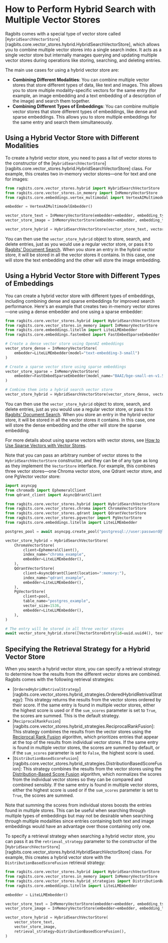 # How to Perform Hybrid Search with Multiple Vector Stores

Ragbits comes with a special type of vector store called [`HybridSearchVectorStore`][ragbits.core.vector_stores.hybrid.HybridSearchVectorStore], which allows you to combine multiple vector stores into a single search index. It acts as a single vector store but internally manages querying and updating multiple vector stores during operations like storing, searching, and deleting entries.

The main use cases for using a hybrid vector store are:

* **Combining Different Modalities**: You can combine multiple vector stores that store different types of data, like text and images. This allows you to store multiple modality-specific vectors for the same entry (for example, an image embedding and a text embedding of a description of the image) and search them together.
* **Combining Different Types of Embeddings**: You can combine multiple vector stores that store different types of embeddings, like dense and sparse embeddings. This allows you to store multiple embeddings for the same entry and search them simultaneously.

## Using a Hybrid Vector Store with Different Modalities

To create a hybrid vector store, you need to pass a list of vector stores to the constructor of the [`HybridSearchVectorStore`][ragbits.core.vector_stores.hybrid.HybridSearchVectorStore] class. For example, this creates two in-memory vector stores—one for text and one for images:

```python
from ragbits.core.vector_stores.hybrid import HybridSearchVectorStore
from ragbits.core.vector_stores.in_memory import InMemoryVectorStore
from ragbits.core.embeddings.vertex_multimodal import VertexAIMultimodelEmbedder

embedder = VertexAIMultimodelEmbedder()

vector_store_text = InMemoryVectorStore(embedder=embedder, embedding_type=EmbeddingType.TEXT)
vector_store_image = InMemoryVectorStore(embedder=embedder, embedding_type=EmbeddingType.IMAGE)

vector_store_hybrid = HybridSearchVectorStore(vector_store_text, vector_store_image)
```

You can then use the `vector_store_hybrid` object to store, search, and delete entries, just as you would use a regular vector store, or pass it to [Ragbits' Document Search](../document_search/ingest-documents.md). When you store an entry in the hybrid vector store, it will be stored in all the vector stores it contains. In this case, one will store the text embedding and the other will store the image embedding.

## Using a Hybrid Vector Store with Different Types of Embeddings

You can create a hybrid vector store with different types of embeddings, including combining dense and sparse embeddings for improved search performance. Here's an example that creates two in-memory vector stores—one using a dense embedder and one using a sparse embedder:

```python
from ragbits.core.vector_stores.hybrid import HybridSearchVectorStore
from ragbits.core.vector_stores.in_memory import InMemoryVectorStore
from ragbits.core.embeddings.litellm import LiteLLMEmbedder
from ragbits.core.embeddings.fastembed import FastEmbedSparseEmbedder

# Create a dense vector store using OpenAI embeddings
vector_store_dense = InMemoryVectorStore(
    embedder=LiteLLMEmbedder(model="text-embedding-3-small")
)

# Create a sparse vector store using sparse embeddings
vector_store_sparse = InMemoryVectorStore(
    embedder=FastEmbedSparseEmbedder(model_name="BAAI/bge-small-en-v1.5")
)

# Combine them into a hybrid search vector store
vector_store_hybrid = HybridSearchVectorStore(vector_store_dense, vector_store_sparse)
```

You can then use the `vector_store_hybrid` object to store, search, and delete entries, just as you would use a regular vector store, or pass it to [Ragbits' Document Search](../document_search/ingest-documents.md). When you store an entry in the hybrid vector store, it will be stored in all the vector stores it contains. In this case, one will store the dense embedding and the other will store the sparse embedding.

For more details about using sparse vectors with vector stores, see [How to Use Sparse Vectors with Vector Stores](./sparse_vectors.md).

Note that you can pass an arbitrary number of vector stores to the `HybridSearchVectorStore` constructor, and they can be of any type as long as they implement the `VectorStore` interface. For example, this combines three vector stores—one Chroma vector store, one Qdrant vector store, and one PgVector vector store:

```python
import asyncpg
from chromadb import EphemeralClient
from qdrant_client import AsyncQdrantClient

from ragbits.core.vector_stores.hybrid import HybridSearchVectorStore
from ragbits.core.vector_stores.chroma import ChromaVectorStore
from ragbits.core.vector_stores.qdrant import QdrantVectorStore
from ragbits.core.vector_stores.pgvector import PgVectorStore
from ragbits.core.embeddings.litellm import LiteLLMEmbedder

postgres_pool = await asyncpg.create_pool("postgresql://user:password@localhost/db")

vector_store_hybrid = HybridSearchVectorStore(
    ChromaVectorStore(
        client=EphemeralClient(),
        index_name="chroma_example",
        embedder=LiteLLMEmbedder(),
    ),
    QdrantVectorStore(
        client=AsyncQdrantClient(location=":memory:"),
        index_name="qdrant_example",
        embedder=LiteLLMEmbedder(),
    ),
    PgVectorStore(
        client=pool,
        table_name="postgres_example",
        vector_size=1536,
        embedder=LiteLLMEmbedder(),
    ),
)

# The entry will be stored in all three vector stores
await vector_store_hybrid.store([VectorStoreEntry(id=uuid.uuid4(), text="Example entry")])
```

## Specifying the Retrieval Strategy for a Hybrid Vector Store

When you search a hybrid vector store, you can specify a retrieval strategy to determine how the results from the different vector stores are combined. Ragbits comes with the following retrieval strategies:

* [`OrderedHybridRetrivalStrategy`][ragbits.core.vector_stores.hybrid_strategies.OrderedHybridRetrivalStrategy]: This strategy returns the results from the vector stores ordered by their score. If the same entry is found in multiple vector stores, either the highest score is used or if the `sum_scores` parameter is set to `True`, the scores are summed. This is the default strategy.
* [`ReciprocalRankFusion`][ragbits.core.vector_stores.hybrid_strategies.ReciprocalRankFusion]: This strategy combines the results from the vector stores using the [Reciprocal Rank Fusion](https://plg.uwaterloo.ca/~gvcormac/cormacksigir09-rrf.pdf) algorithm, which prioritizes entries that appear at the top of the results from individual vector stores. If the same entry is found in multiple vector stores, the scores are summed by default, or if the `sum_scores` parameter is set to `False`, the highest score is used.
* [`DistributionBasedScoreFusion`][ragbits.core.vector_stores.hybrid_strategies.DistributionBasedScoreFusion]: This strategy combines the results from the vector stores using the [Distribution-Based Score Fusion](https://medium.com/plain-simple-software/distribution-based-score-fusion-dbsf-a-new-approach-to-vector-search-ranking-f87c37488b18) algorithm, which normalizes the scores from the individual vector stores so they can be compared and combined sensibly. If the same entry is found in multiple vector stores, either the highest score is used or if the `sum_scores` parameter is set to `True`, the scores are summed.

Note that summing the scores from individual stores boosts the entries found in multiple stores. This can be useful when searching through multiple types of embeddings but may not be desirable when searching through multiple modalities since entries containing both text and image embeddings would have an advantage over those containing only one.

To specify a retrieval strategy when searching a hybrid vector store, you can pass it as the `retrieval_strategy` parameter to the constructor of the [`HybridSearchVectorStore`][ragbits.core.vector_stores.hybrid.HybridSearchVectorStore] class. For example, this creates a hybrid vector store with the `DistributionBasedScoreFusion` retrieval strategy:

```python
from ragbits.core.vector_stores.hybrid import HybridSearchVectorStore
from ragbits.core.vector_stores.in_memory import InMemoryVectorStore
from ragbits.core.vector_stores.hybrid_strategies import DistributionBasedScoreFusion
from ragbits.core.embeddings.litellm import LiteLLMEmbedder

embedder = LiteLLMEmbedder()

vector_store_text = InMemoryVectorStore(embedder=embedder, embedding_type=EmbeddingType.TEXT)
vector_store_image = InMemoryVectorStore(embedder=embedder, embedding_type=EmbeddingType.IMAGE)

vector_store_hybrid = HybridSearchVectorStore(
    vector_store_text,
    vector_store_image,
    retrieval_strategy=DistributionBasedScoreFusion(),
)
```
